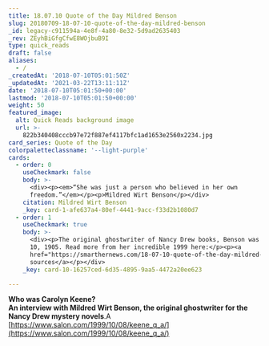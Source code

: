 ```yaml
---
title: 18.07.10 Quote of the Day Mildred Benson
slug: 20180709-18-07-10-quote-of-the-day-mildred-benson
_id: legacy-c911594a-4e8f-4a80-8e32-5d9ad2635403
_rev: ZEyhBiGfgCfwE8WOjbuB9I
type: quick_reads
draft: false
aliases:
  - /
_createdAt: '2018-07-10T05:01:50Z'
_updatedAt: '2021-03-22T13:11:11Z'
date: '2018-07-10T05:01:50+00:00'
lastmod: '2018-07-10T05:01:50+00:00'
weight: 50
featured_image:
  alt: Quick Reads background image
  url: >-
    822b340408cccb97e72f887ef4117bfc1ad1653e2560x2234.jpg
card_series: Quote of the Day
colorpaletteclassname: '--light-purple'
cards:
  - order: 0
    useCheckmark: false
    body: >-
      <div><p><em>“She was just a person who believed in her own
      freedom.”</em></p><p>Mildred Wirt Benson</p></div>
    citation: Mildred Wirt Benson
    _key: card-1-afe637a4-80ef-4441-9acc-f33d2b1080d7
  - order: 1
    useCheckmark: true
    body: >-
      <div><p>The original ghostwriter of Nancy Drew books, Benson was born July
      10, 1905. Read more from her incredible 1999 here:</p><p><a
      href="https://smarthernews.com/18-07-10-quote-of-the-day-mildred-benson/">view
      sources</a></p></div>
    _key: card-10-16257ced-6d35-4895-9aa5-4472a20ee623

---
```

**Who was Carolyn Keene?**  
**An interview with Mildred Wirt Benson, the original ghostwriter for the Nancy Drew mystery novels**.A [https://www.salon.com/1999/10/08/keene_q_a/](https://www.salon.com/1999/10/08/keene_q_a/)